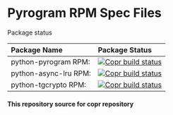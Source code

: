 # Pyrogram RPM Spec Files 


Package status

| Package Name          | Package Status                                                                                                                                                                                                                        |
|:----------------------|:--------------------------------------------------------------------------------------------------------------------------------------------------------------------------------------------------------------------------------------|
| python-pyrogram RPM:  | [![Copr build status](https://copr.fedorainfracloud.org/coprs/thunderbirdtr/Pyrogram/package/python-pyrogram/status_image/last_build.png)](https://copr.fedorainfracloud.org/coprs/thunderbirdtr/Pyrogram/package/python-pyrogram/)   |
| python-async-lru RPM: | [![Copr build status](https://copr.fedorainfracloud.org/coprs/thunderbirdtr/Pyrogram/package/python-async-lru/status_image/last_build.png)](https://copr.fedorainfracloud.org/coprs/thunderbirdtr/Pyrogram/package/python-async-lru/) |
| python-tgcrypto RPM:  | [![Copr build status](https://copr.fedorainfracloud.org/coprs/thunderbirdtr/Pyrogram/package/python-tgcrypto/status_image/last_build.png)](https://copr.fedorainfracloud.org/coprs/thunderbirdtr/Pyrogram/package/python-tgcrypto/)   |



#### This repository source for copr repository




